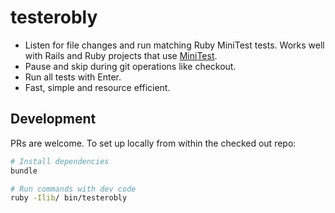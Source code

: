 # testerobly

* Listen for file changes and run matching Ruby MiniTest tests. Works well with Rails and Ruby projects that use [MiniTest](https://github.com/minitest/minitest).
* Pause and skip during git operations like checkout.
* Run all tests with Enter.
* Fast, simple and resource efficient.

## Development

PRs are welcome. To set up locally from within the checked out repo:

```sh
# Install dependencies
bundle

# Run commands with dev code
ruby -Ilib/ bin/testerobly
```
